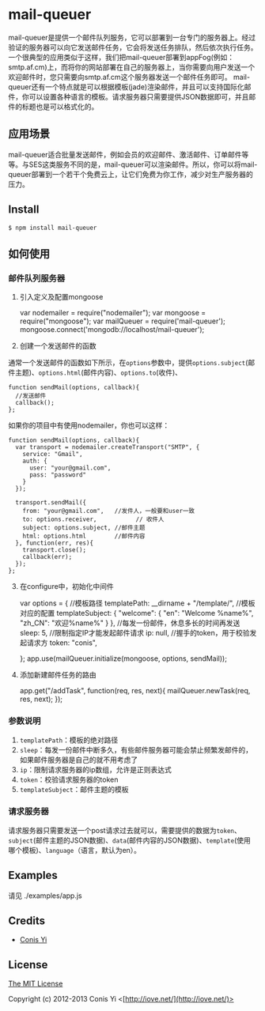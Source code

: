 # mail-queuer

mail-queuer是提供一个邮件队列服务，它可以部署到一台专门的服务器上。经过验证的服务器可以向它发送邮件任务，它会将发送任务排队，然后依次执行任务。一个很典型的应用类似于这样，我们把mail-queuer部署到appFog(例如：smtp.af.cm)上，而将你的网站部署在自己的服务器上，当你需要向用户发送一个欢迎邮件时，您只需要向smtp.af.cm这个服务器发送一个邮件任务即可。
mail-queuer还有一个特点就是可以根据模板(jade)渲染邮件，并且可以支持国际化邮件，你可以设置各种语言的模板。请求服务器只需要提供JSON数据即可，并且邮件的标题也是可以格式化的。

## 应用场景
  mail-queuer适合批量发送邮件，例如会员的欢迎邮件、激活邮件、订单邮件等等。与SES这类服务不同的是，mail-queuer可以渲染邮件。所以，你可以将mail-queuer部署到一个若干个免费云上，让它们免费为你工作，减少对生产服务器的压力。

## Install

    $ npm install mail-queuer

## 如何使用

### 邮件队列服务器

1. 引入定义及配置mongoose

    var nodemailer = require("nodemailer");
    var mongoose = require("mongoose");
    var mailQueuer = require('mail-queuer');
    mongoose.connect('mongodb://localhost/mail-queuer');

2. 创建一个发送邮件的函数

通常一个发送邮件的函数如下所示，在`options`参数中，提供`options.subject`(邮件主题)、`options.html`(邮件内容)、`options.to`(收件)、

    function sendMail(options, callback){
      //发送邮件
      callback();
    };

如果你的项目中有使用nodemailer，你也可以这样：

    function sendMail(options, callback){
      var transport = nodemailer.createTransport("SMTP", {
        service: "Gmail",
        auth: {
          user: "your@gmail.com",
          pass: "password"
        }
      });

      transport.sendMail({
        from: "your@gmail.com",   //发件人，一般要和user一致
        to: options.receiver,           // 收件人
        subject: options.subject, //邮件主题
        html: options.html        //邮件内容
      }, function(err, res){
        transport.close();
        callback(err);
      });
    };

3. 在configure中，初始化中间件

    var options = {
      //模板路径
      templatePath: __dirname + "/template/",
      //模板对应的配置
      templateSubject: {
        "welcome": {
          "en": "Welcome %name%",
          "zh_CN": "欢迎%name%"
        }
      },
      //每发一份邮件，休息多长的时间再发送
      sleep: 5,
      //限制指定IP才能发起邮件请求
      ip: null,
      //握手的token，用于校验发起请求方
      token: "conis",

    };
    app.use(mailQueuer.initialize(mongoose, options, sendMail));

4. 添加新建邮件任务的路由

    app.get("/addTask", function(req, res, next){
      mailQueuer.newTask(req, res, next);
    });

### 参数说明

1. `templatePath`：模板的绝对路径
2. `sleep`：每发一份邮件中断多久，有些邮件服务器可能会禁止频繁发邮件的，如果邮件服务器是自己的就不用考虑了
3. `ip`：限制请求服务器的ip数组，允许是正则表达式
4. `token`：校验请求服务器的token
5. `templateSubject`：邮件主题的模板

### 请求服务器

请求服务器只需要发送一个post请求过去就可以，需要提供的数据为`token`、`subject`(邮件主题的JSON数据)、`data`(邮件内容的JSON数据)、`template`(使用哪个模板)、`language`（语言，默认为en）。

## Examples

请见 ./examples/app.js

## Credits

  - [Conis Yi](http://github.com/conis)

## License

[The MIT License](http://opensource.org/licenses/MIT)

Copyright (c) 2012-2013 Conis Yi <[http://iove.net/](http://iove.net/)>
